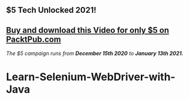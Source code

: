 ## $5 Tech Unlocked 2021!
[Buy and download this Video for only $5 on PacktPub.com](https://www.packtpub.com/product/learn-selenium-webdriver-with-java-video/9781800562592)
-----
*The $5 campaign         runs from __December 15th 2020__ to __January 13th 2021.__*

# Learn-Selenium-WebDriver-with-Java